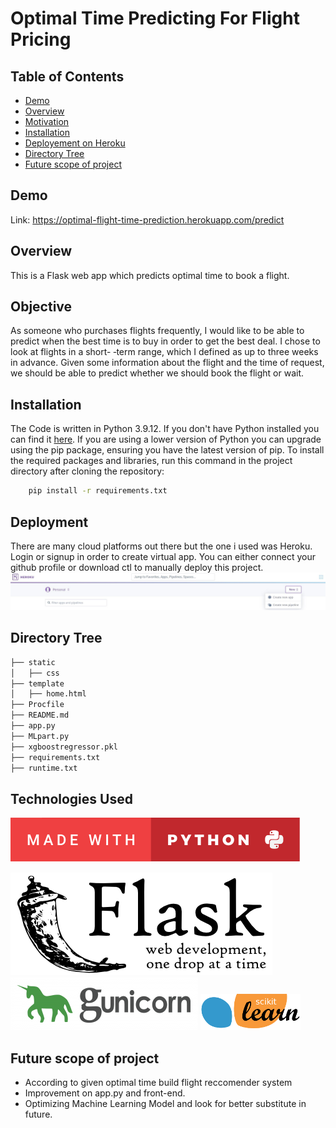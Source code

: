 
# Optimal Time Predicting For Flight Pricing


## Table of Contents

 * [Demo](#demo)
  * [Overview](#overview)
  * [Motivation](#motivation)
  * [Installation](#installation)
  * [Deployement on Heroku](#deployement)
  * [Directory Tree](#directory-tree)
  * [Future scope of project](#future-scope)


## Demo

Link: https://optimal-flight-time-prediction.herokuapp.com/predict





## Overview
This is a Flask web app which predicts optimal time to book a flight.
## Objective

As someone who purchases flights frequently, I would like to be able to predict when the best 
time is to buy in order to get the best deal. I chose to look at flights in a
short- ‐term range, which I defined as up to three weeks in advance.
Given some information about the flight and the time
of request, we should be able to predict whether we should book the flight or wait.


## Installation
The Code is written in Python 3.9.12. If you don't have Python installed you can find it [here](https://https://www.python.org/downloads/). If you are using a lower version of Python you can upgrade using the pip package, ensuring you have the latest version of pip. To install the required packages and libraries, run this command in the project directory after cloning the repository:
```bash
    pip install -r requirements.txt
```

## Deployment
There are many cloud platforms out there but the one i used was Heroku. 
Login or signup in order to create virtual app. You can either connect your github profile or download ctl to manually deploy this project.
![Heroku](https://github.com/Swapnil-Prajapati/optimal-flight-time-and-price-prediction/blob/main/Screenshots/heroku.JPG?raw=true)



## Directory Tree
```bash
├── static 
│   ├── css
├── template
│   ├── home.html
├── Procfile
├── README.md
├── app.py
├── MLpart.py
├── xgboostregressor.pkl
├── requirements.txt
├── runtime.txt
```
## Technologies Used
![madewith](https://raw.githubusercontent.com/Swapnil-Prajapati/optimal-flight-time-and-price-prediction/f35412262d3b5a9e1668c56f007abaf4efa9bcb7/Screenshots/madewith.svg)

![Flask](https://github.com/Swapnil-Prajapati/optimal-flight-time-and-price-prediction/blob/main/Screenshots/flask.png?raw=true) 
![Gunicorn](https://github.com/Swapnil-Prajapati/optimal-flight-time-and-price-prediction/blob/main/Screenshots/gunicorn.png?raw=true)
![Sklearn](https://github.com/Swapnil-Prajapati/optimal-flight-time-and-price-prediction/blob/main/Screenshots/scikit.png?raw=true)


## Future scope of project
- According to given optimal time build flight reccomender system
- Improvement on app.py and front-end.
- Optimizing Machine Learning Model and look for better substitute in future.
